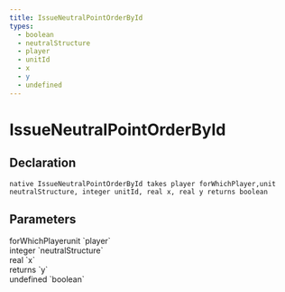 ```yaml
---
title: IssueNeutralPointOrderById
types:
  - boolean
  - neutralStructure
  - player
  - unitId
  - x
  - y
  - undefined
---
```


# IssueNeutralPointOrderById

## Declaration

```
native IssueNeutralPointOrderById takes player forWhichPlayer,unit neutralStructure, integer unitId, real x, real y returns boolean
```

## Parameters
<dl>
  <dt>forWhichPlayerunit `player`</dt>
  <dd></dd>

  <dt>integer `neutralStructure`</dt>
  <dd></dd>

  <dt>real `x`</dt>
  <dd></dd>

  <dt>returns `y`</dt>
  <dd></dd>

  <dt>undefined `boolean`</dt>
  <dd></dd>
</dl>